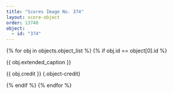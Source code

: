 ```yaml
---
title: "Scores Image No. 374"
layout: score-object
order: 13740
object:
  - id: "374"
---
```


{% for obj in objects.object_list %}
{% if obj.id == object[0].id %}

{{ obj.extended_caption }}

{{ obj.credit }} {.object-credit}

{% endif %}
{% endfor %}
